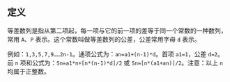 ## 定义

等差数列是指从第二项起，每一项与它的前一项的差等于同一个常数的一种数列，常用 `A`、`P` 表示。这个常数叫做等差数列的公差，公差常用字母 `d` 表示。 

例如：`1,3,5,7,9……2n-1`。通项公式为：`an=a1+(n-1)*d`。首项  `a1=1`，公差 `d=2`。前 `n` 项和公式为：`Sn=a1*n+[n*(n-1)*d]/2` 或 `Sn=[n*(a1+an)]/2`。注意：以上 `n` 均属于正整数。